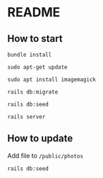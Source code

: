 # README

## How to start

```
bundle install
```
```
sudo apt-get update
```
```
sudo apt install imagemagick
```
```
rails db:migrate
```
```
rails db:seed
```
```
rails server
```

## How to update

Add file to `/public/photos`

```
rails db:seed
```
